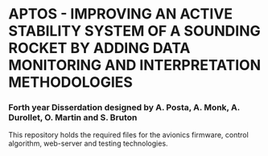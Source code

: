 # APTOS - IMPROVING AN ACTIVE STABILITY SYSTEM OF A SOUNDING ROCKET BY ADDING DATA MONITORING AND INTERPRETATION METHODOLOGIES

### Forth year Disserdation designed by A. Posta, A. Monk, A. Durollet, O. Martin and S. Bruton

This repository holds the required files for the avionics firmware, control algorithm, web-server and testing technologies. 
